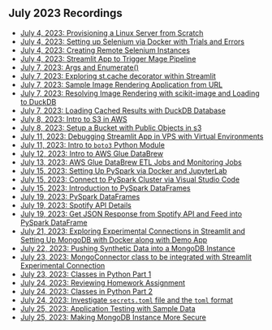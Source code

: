 ## July 2023 Recordings

- [July 4, 2023: Provisioning a Linux Server from Scratch](https://share.getcloudapp.com/d5uD1jqZ)
- [July 4, 2023: Setting up Selenium via Docker with Trials and Errors](https://share.getcloudapp.com/xQuEbkg0)
- [July 4, 2023: Creating Remote Selenium Instances](https://share.getcloudapp.com/yAu9Dgdo)
- [July 4, 2023: Streamlit App to Trigger Mage Pipeline](https://share.getcloudapp.com/o0uJ6l7p)
- [July 7, 2023: Args and Enumerate()](https://share.getcloudapp.com/9Zuyzo6D)
- [July 7, 2023: Exploring st.cache decorator within Streamlit]()
- [July 7, 2023: Sample Image Rendering Application from URL](https://share.getcloudapp.com/6quJYQB7)
- [July 7, 2023: Resolving Image Rendering with scikit-image and Loading to DuckDB](https://share.getcloudapp.com/rRuzbGA7)
- [July 7, 2023: Loading Cached Results with DuckDB Database](https://share.getcloudapp.com/yAu9yD5K)
- [July 8, 2023: Intro to S3 in AWS](https://share.getcloudapp.com/nOuLv9G1)
- [July 8, 2023: Setup a Bucket with Public Objects in s3](https://share.getcloudapp.com/mXuGKY8Y)
- [July 11, 2023: Debugging Streamlit App in VPS with Virtual Environments](https://share.getcloudapp.com/p9uZN4ZB)
- [July 11, 2023: Intro to `boto3` Python Module](https://share.getcloudapp.com/04uv5z4K)
- [July 12, 2023: Intro to AWS Glue DataBrew](https://share.getcloudapp.com/Wnu6qrQz)
- [July 13, 2023: AWS Glue DataBrew ETL Jobs and Monitoring Jobs](https://share.getcloudapp.com/Z4uG1gY6)
- [July 15, 2023: Setting Up PySpark via Docker and JupyterLab](https://share.getcloudapp.com/qGu67RQB)
- [July 15, 2023: Connect to PySpark Cluster via Visual Studio Code](https://share.getcloudapp.com/4guXKZYn)
- [July 15, 2023: Introduction to PySpark DataFrames](https://share.getcloudapp.com/RBuJny1o)
- [July 19, 2023: PySpark DataFrames](https://share.getcloudapp.com/eDuE7BZL)
- [July 19, 2023: Spotify API Details](https://share.getcloudapp.com/qGu6x206)
- [July 19, 2023: Get JSON Response from Spotify API and Feed into PySpark DataFrame](https://share.getcloudapp.com/jkuRW5y4)
- [July 21, 2023: Exploring Experimental Connections in Streamlit and Setting Up MongoDB with Docker along with Demo App](https://share.getcloudapp.com/4guX41XK)
- [July 22, 2023: Pushing Synthetic Data into a MongoDB Instance](https://share.getcloudapp.com/lluXgogb)
- [July 23, 2023: MongoConnector class to be integrated with Streamlit Experimental Connection](https://share.getcloudapp.com/nOuL1XZR)
- [July 23, 2023: Classes in Python Part 1](https://share.getcloudapp.com/5zuO2P72)
- [July 24, 2023: Reviewing Homework Assignment](https://share.getcloudapp.com/JruepAzL)
- [July 24, 2023: Classes in Python Part 2]()
- [July 24, 2023: Investigate `secrets.toml` file and the `toml` format]()
- [July 25, 2023: Application Testing with Sample Data]()
- [July 25, 2023: Making MongoDB Instance More Secure]()
